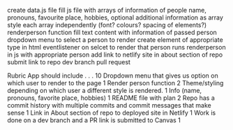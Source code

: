 create data.js file
    fill js file with arrays of information of people
        name, pronouns, favourite place, hobbies, optional additional information as array
    style each array independently (font? colours? spacing of elements?)
    renderperson function
        fill text content with information of passed person
dropdown menu to select a person to render
    create element of appropriate type in html
    eventlistener on selcet to render that person
        runs renderperson in js with appropriate person
add link to netlify site in about section of repo
submit link to repo dev branch pull request

Rubric
App should include . . . 	10
Dropdown menu that gives us option on which user to render to the page 	1
Render person function 	2
Theme/styling depending on which user a different style is rendered. 	1
Info (name, pronouns, favorite place, hobbies) 	1
README file with plan 	2
Repo has a commit history with multiple commits and commit messages that make sense 	1
Link in About section of repo to deployed site in Netlify 	1
Work is done on a dev branch and a PR link is submitted to Canvas 	1